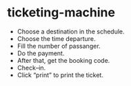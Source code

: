 # ticketing-machine
- Choose a destination in the schedule.
- Choose the time departure.
- Fill the number of passanger.
- Do the payment.
- After that, get the booking code.
- Check–in. 
- Click “print” to print the ticket.
